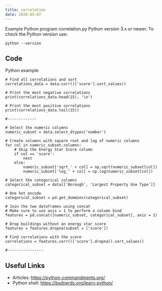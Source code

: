 ```yaml
---
title: correlation
date: 2020-05-07
---
```

Example Python program correlation.py
Python version 3.x or newer.
To check the Python version use:

    python --version


## Code

Python example

    # Find all correlations and sort 
    correlations_data = data.corr()['score'].sort_values()
    
    # Print the most negative correlations
    print(correlations_data.head(15), '\n')
    
    # Print the most positive correlations
    print(correlations_data.tail(15))
    
    #-------------
    
    # Select the numeric columns
    numeric_subset = data.select_dtypes('number')
    
    # Create columns with square root and log of numeric columns
    for col in numeric_subset.columns:
        # Skip the Energy Star Score column
        if col == 'score':
            next
        else:
            numeric_subset['sqrt_' + col] = np.sqrt(numeric_subset[col])
            numeric_subset['log_' + col] = np.log(numeric_subset[col])
    
    # Select the categorical columns
    categorical_subset = data[['Borough', 'Largest Property Use Type']]
    
    # One hot encode
    categorical_subset = pd.get_dummies(categorical_subset)
    
    # Join the two dataframes using concat
    # Make sure to use axis = 1 to perform a column bind
    features = pd.concat([numeric_subset, categorical_subset], axis = 1)
    
    # Drop buildings without an energy star score
    features = features.dropna(subset = ['score'])
    
    # Find correlations with the score 
    correlations = features.corr()['score'].dropna().sort_values()
    
    #----------------
    
    

## Useful Links

- Articles: https://python-commandments.org/
- Python shell: https://bsdnerds.org/learn-python/
